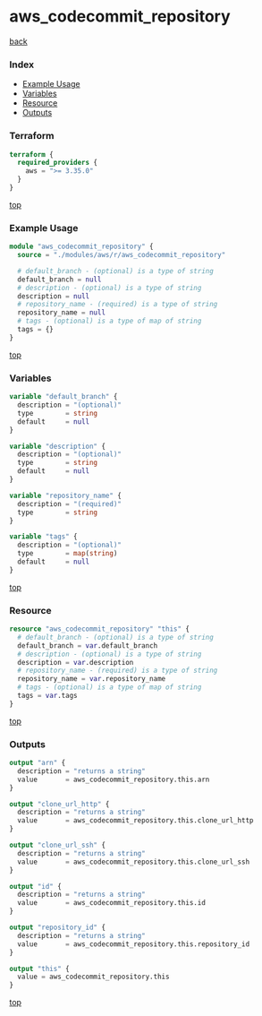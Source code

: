 # aws_codecommit_repository

[back](../aws.md)

### Index

- [Example Usage](#example-usage)
- [Variables](#variables)
- [Resource](#resource)
- [Outputs](#outputs)

### Terraform

```terraform
terraform {
  required_providers {
    aws = ">= 3.35.0"
  }
}
```

[top](#index)

### Example Usage

```terraform
module "aws_codecommit_repository" {
  source = "./modules/aws/r/aws_codecommit_repository"

  # default_branch - (optional) is a type of string
  default_branch = null
  # description - (optional) is a type of string
  description = null
  # repository_name - (required) is a type of string
  repository_name = null
  # tags - (optional) is a type of map of string
  tags = {}
}
```

[top](#index)

### Variables

```terraform
variable "default_branch" {
  description = "(optional)"
  type        = string
  default     = null
}

variable "description" {
  description = "(optional)"
  type        = string
  default     = null
}

variable "repository_name" {
  description = "(required)"
  type        = string
}

variable "tags" {
  description = "(optional)"
  type        = map(string)
  default     = null
}
```

[top](#index)

### Resource

```terraform
resource "aws_codecommit_repository" "this" {
  # default_branch - (optional) is a type of string
  default_branch = var.default_branch
  # description - (optional) is a type of string
  description = var.description
  # repository_name - (required) is a type of string
  repository_name = var.repository_name
  # tags - (optional) is a type of map of string
  tags = var.tags
}
```

[top](#index)

### Outputs

```terraform
output "arn" {
  description = "returns a string"
  value       = aws_codecommit_repository.this.arn
}

output "clone_url_http" {
  description = "returns a string"
  value       = aws_codecommit_repository.this.clone_url_http
}

output "clone_url_ssh" {
  description = "returns a string"
  value       = aws_codecommit_repository.this.clone_url_ssh
}

output "id" {
  description = "returns a string"
  value       = aws_codecommit_repository.this.id
}

output "repository_id" {
  description = "returns a string"
  value       = aws_codecommit_repository.this.repository_id
}

output "this" {
  value = aws_codecommit_repository.this
}
```

[top](#index)